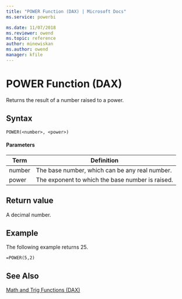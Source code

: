 ```yaml
---
title: "POWER Function (DAX) | Microsoft Docs"
ms.service: powerbi 

ms.date: 11/07/2018
ms.reviewer: owend
ms.topic: reference
author: minewiskan
ms.author: owend
manager: kfile
---
```

# POWER Function (DAX)
Returns the result of a number raised to a power.  
  
## Syntax  
  
```dax
POWER(<number>, <power>)  
```
  
#### Parameters  
  
|Term|Definition|  
|--------|--------------|  
|number|The base number, which can be any real number.|  
|power|The exponent to which the base number is raised.|  
  
## Return value  
A decimal number.  
  
## Example  
The following example returns 25.  
  
```dax
=POWER(5,2)  
```
  
## See Also  
[Math and Trig Functions &#40;DAX&#41;](math-and-trig-functions-dax.md)  
  
